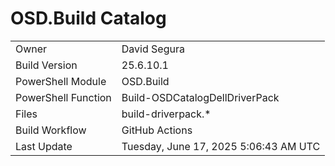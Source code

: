 ﻿# OSD.Build Catalog

| | |
|-|-|
| Owner | David Segura |
| Build Version | 25.6.10.1 |
| PowerShell Module | OSD.Build |
| PowerShell Function | Build-OSDCatalogDellDriverPack |
| Files | build-driverpack.* |
| Build Workflow | GitHub Actions |
| Last Update | Tuesday, June 17, 2025 5:06:43 AM UTC |
